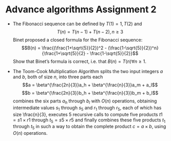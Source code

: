 # Advance algorithms Assignment 2

- The Fibonacci sequence can be defined by $T(1) = 1, T(2)$ and
$$T(n) = T(n-1) + T(n-2), n\ge 3$$
Binet proposed a closed formula for the Fibonacci sequence:
$$B(n) = \frac{(\frac{1+\sqrt{5}}{2})^2 - (\frac{1-\sqrt{5}}{2})^n}{\frac{1+\sqrt{5}}{2} - \frac{1-\sqrt{5}}{2}}$$
Show that Binet’s formula is correct, i.e. that $B(n) = T(n) ∀n \ge 1$.

- The Toom-Cook Multiplication Algorithm splits the two input integers $a$ and $b$, both of size $n$, into three parts each
$$a = \beta^{\frac{2n}{3}}a_h + \beta^{\frac{n}{3}}a_m + a_l$$
$$b = \beta^{\frac{2n}{3}}b_h + \beta^{\frac{n}{3}}b_m + b_l$$
combines the six parts $a_h$ through $b_l$ with $O(n)$ operations, obtaining intermediate values $s_1$ through $s_5$ and $r_1$ through $r_5$, each of which has size \frac{n}{3}, executes 5 recursive calls to compute five products $t1 = s1 \times r1$ through $t_5 = s5 \times r5$ and finally combines these five products $t_1$ through $t_5$ in such a way to obtain the complete product $c = a \times b$, using $O(n)$ operations.
